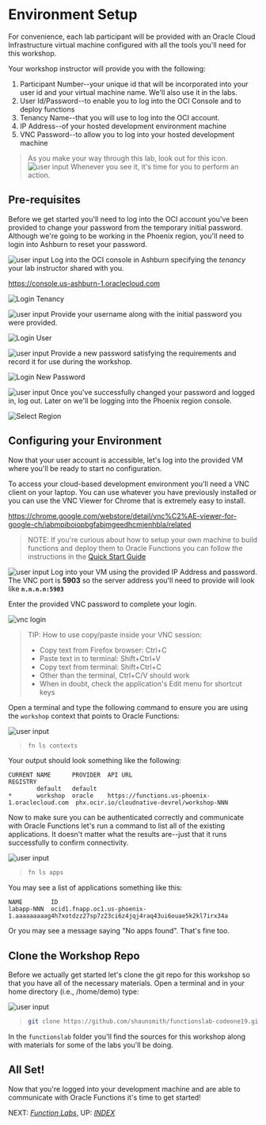 # Environment Setup

For convenience, each lab participant will be provided with an Oracle Cloud
Infrastructure virtual machine configured with all the tools you'll need for
this workshop.

Your workshop instructor will provide you with the following:

1. Participant Number--your unique id that will be incorporated into your user
   id and your virtual machine name.  We'll also use it in the labs.
2. User Id/Password--to enable you to log into the OCI Console and to deploy
   functions
3. Tenancy Name--that you will use to log into the OCI account.
4. IP Address--of your hosted development environment machine
5. VNC Password--to allow you to log into your hosted development machine


> As you make your way through this lab, look out for this icon.
![user input](images/userinput.png) Whenever you see it, it's time for you to
perform an action.

## Pre-requisites

Before we get started you'll need to log into the OCI account you've been
provided to change your password from the temporary initial password.  Although
we're going to be working in the Phoenix region, you'll need to login into
Ashburn to reset your password.

![user input](images/userinput.png) Log into the OCI console in Ashburn
specifying the *tenancy* your lab instructor shared with you.

https://console.us-ashburn-1.oraclecloud.com

![Login Tenancy](images/login.png)

![user input](images/userinput.png) Provide your username along with the initial password you were provided.

![Login User](images/login-user.png)

![user input](images/userinput.png) Provide a new password satisfying the
requirements and record it for use during the workshop.

![Login New Password](images/login-new-password.png)

![user input](images/userinput.png) Once you've successfully changed
your password and logged in, log out.  Later on we'll be logging into the
Phoenix region console.

![Select Region](images/logout.png)

## Configuring your Environment

Now that your user account is accessible, let's log into the provided VM where
you'll be ready to start no configuration.

To access your cloud-based development environment you'll need a VNC client
on your laptop.  You can use whatever you have previously installed or you can
use the VNC Viewer for Chrome that is extremely easy to install.

https://chrome.google.com/webstore/detail/vnc%C2%AE-viewer-for-google-ch/iabmpiboiopbgfabjmgeedhcmjenhbla/related

> NOTE: If you're curious about how to setup your own machine to build functions
> and deploy them to Oracle Functions you can follow the instructions in the
> [Quick Start
> Guide](https://www.oracle.com/webfolder/technetwork/tutorials/infographics/oci_faas_gettingstarted_quickview/functions_quickview_top/functions_quickview/index.html#)

![user input](images/userinput.png) Log into your VM using the provided IP
Address and password.  The VNC port is **5903** so the server address you'll need
to provide will look like **`n.n.n.n:5903`**

Enter the provided VNC password to complete your login.

![vnc login](images/vnc-login.jpg)

> TIP: How to use copy/paste inside your VNC session:
> * Copy text from Firefox browser: Ctrl+C
> * Paste text in to terminal: Shift+Ctrl+V
> * Copy text from terminal: Shift+Ctrl+C
> * Other than the terminal, Ctrl+C/V should work
> * When in doubt, check the application's Edit menu for shortcut keys

Open a terminal and type the following command to ensure you are using the
`workshop` context that points to Oracle Functions:

![user input](images/userinput.png)
>```sh
>fn ls contexts
>```

Your output should look something like the following:

```shell
CURRENT NAME      PROVIDER  API URL                                         REGISTRY
        default   default
*       workshop  oracle    https://functions.us-phoenix-1.oraclecloud.com  phx.ocir.io/cloudnative-devrel/workshop-NNN
```

Now to make sure you can be authenticated correctly and communicate with Oracle
Functions let's run a command to list all of the existing applications. It
doesn't matter what the results are--just that it runs successfully to confirm
connectivity.

![user input](images/userinput.png)
>```sh
>fn ls apps
>```

You may see a list of applications something like this:

```shell
NAME        ID
labapp-NNN  ocid1.fnapp.oc1.us-phoenix-1.aaaaaaaaag4h7xotdzz27sp7z23ci6z4jqj4raq43ui6ouae5k2kl7irx34a
```

Or you may see a message saying "No apps found". That's fine too.

## Clone the Workshop Repo

Before we actually get started let's clone the git repo for this workshop so
that you have all of the necessary materials.  Open a terminal and in your
home directory (i.e., /home/demo) type:

![user input](images/userinput.png)
>```sh
>git clone https://github.com/shaunsmith/functionslab-codeone19.git
>```

In the `functionslab` folder you'll find the sources for this workshop along
with materials for some of the labs you'll be doing.

## All Set!

Now that you're logged into your development machine and are able to communicate
with Oracle Functions it's time to get started!

NEXT: [*Function Labs*](1-Labs.md), UP: [*INDEX*](README.md)

